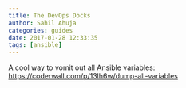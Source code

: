 ```yaml
---
title: The DevOps Docks
author: Sahil Ahuja
categories: guides
date: 2017-01-28 12:33:35
tags: [ansible]
---
```


A cool way to vomit out all Ansible variables:
https://coderwall.com/p/13lh6w/dump-all-variables

<!-- ![Ansible Vomit](/images/vomitcartoon.jpg) -->
